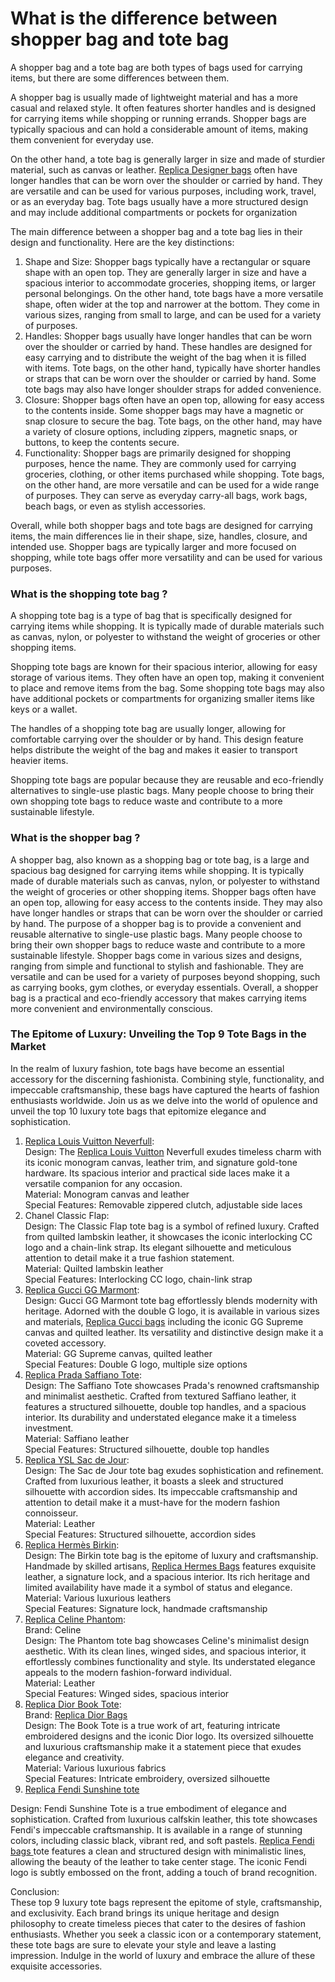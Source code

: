 # What is the difference between  shopper bag and tote bag

A shopper bag and a tote bag are both types of bags used for carrying items, but there are some differences between them.

A shopper bag is usually made of lightweight material and has a more casual and relaxed style. It often features shorter handles and is designed for carrying items while shopping or running errands. Shopper bags are typically spacious and can hold a considerable amount of items, making them convenient for everyday use.

On the other hand, a tote bag is generally larger in size and made of sturdier material, such as canvas or leather. [Replica Designer bags](https://www.pursetmall.cn) often have longer handles that can be worn over the shoulder or carried by hand. They are versatile and can be used for various purposes, including work, travel, or as an everyday bag. Tote bags usually have a more structured design and may include additional compartments or pockets for organization

The main difference between a shopper bag and a tote bag lies in their design and functionality. Here are the key distinctions:

1. Shape and Size: Shopper bags typically have a rectangular or square shape with an open top. They are generally larger in size and have a spacious interior to accommodate groceries, shopping items, or larger personal belongings. On the other hand, tote bags have a more versatile shape, often wider at the top and narrower at the bottom. They come in various sizes, ranging from small to large, and can be used for a variety of purposes.
2. Handles: Shopper bags usually have longer handles that can be worn over the shoulder or carried by hand. These handles are designed for easy carrying and to distribute the weight of the bag when it is filled with items. Tote bags, on the other hand, typically have shorter handles or straps that can be worn over the shoulder or carried by hand. Some tote bags may also have longer shoulder straps for added convenience.
3. Closure: Shopper bags often have an open top, allowing for easy access to the contents inside. Some shopper bags may have a magnetic or snap closure to secure the bag. Tote bags, on the other hand, may have a variety of closure options, including zippers, magnetic snaps, or buttons, to keep the contents secure.
4. Functionality: Shopper bags are primarily designed for shopping purposes, hence the name. They are commonly used for carrying groceries, clothing, or other items purchased while shopping. Tote bags, on the other hand, are more versatile and can be used for a wide range of purposes. They can serve as everyday carry-all bags, work bags, beach bags, or even as stylish accessories.

Overall, while both shopper bags and tote bags are designed for carrying items, the main differences lie in their shape, size, handles, closure, and intended use. Shopper bags are typically larger and more focused on shopping, while tote bags offer more versatility and can be used for various purposes.

### What is the shopping tote bag ?

A shopping tote bag is a type of bag that is specifically designed for carrying items while shopping. It is typically made of durable materials such as canvas, nylon, or polyester to withstand the weight of groceries or other shopping items.

Shopping tote bags are known for their spacious interior, allowing for easy storage of various items. They often have an open top, making it convenient to place and remove items from the bag. Some shopping tote bags may also have additional pockets or compartments for organizing smaller items like keys or a wallet.

The handles of a shopping tote bag are usually longer, allowing for comfortable carrying over the shoulder or by hand. This design feature helps distribute the weight of the bag and makes it easier to transport heavier items.

Shopping tote bags are popular because they are reusable and eco-friendly alternatives to single-use plastic bags. Many people choose to bring their own shopping tote bags to reduce waste and contribute to a more sustainable lifestyle.

### What is the shopper bag ?

A shopper bag, also known as a shopping bag or tote bag, is a large and spacious bag designed for carrying items while shopping. It is typically made of durable materials such as canvas, nylon, or polyester to withstand the weight of groceries or other shopping items. Shopper bags often have an open top, allowing for easy access to the contents inside. They may also have longer handles or straps that can be worn over the shoulder or carried by hand. The purpose of a shopper bag is to provide a convenient and reusable alternative to single-use plastic bags. Many people choose to bring their own shopper bags to reduce waste and contribute to a more sustainable lifestyle. Shopper bags come in various sizes and designs, ranging from simple and functional to stylish and fashionable. They are versatile and can be used for a variety of purposes beyond shopping, such as carrying books, gym clothes, or everyday essentials. Overall, a shopper bag is a practical and eco-friendly accessory that makes carrying items more convenient and environmentally conscious.

### The Epitome of Luxury: Unveiling the Top 9 Tote Bags in the Market

In the realm of luxury fashion, tote bags have become an essential accessory for the discerning fashionista. Combining style, functionality, and impeccable craftsmanship, these bags have captured the hearts of fashion enthusiasts worldwide. Join us as we delve into the world of opulence and unveil the top 10 luxury tote bags that epitomize elegance and sophistication.

1. [Replica Louis Vuitton Neverfull](https://www.pursetmall.cn/neverfull-bags):\
   Design: The [Replica Louis Vuitton](https://www.pursetmall.cn/replica-vuiton) Neverfull exudes timeless charm with its iconic monogram canvas, leather trim, and signature gold-tone hardware. Its spacious interior and practical side laces make it a versatile companion for any occasion.\
   Material: Monogram canvas and leather\
   Special Features: Removable zippered clutch, adjustable side laces
2. Chanel Classic Flap:\
   Design: The Classic Flap tote bag is a symbol of refined luxury. Crafted from quilted lambskin leather, it showcases the iconic interlocking CC logo and a chain-link strap. Its elegant silhouette and meticulous attention to detail make it a true fashion statement.\
   Material: Quilted lambskin leather\
   Special Features: Interlocking CC logo, chain-link strap
3. [Replica Gucci GG Marmont](https://www.pursetmall.cn/gucci-gg-marmont):\
   Design: Gucci GG Marmont tote bag effortlessly blends modernity with heritage. Adorned with the double G logo, it is available in various sizes and materials, [Replica Gucci bags](https://www.pursetmall.cn/gucci-bags) including the iconic GG Supreme canvas and quilted leather. Its versatility and distinctive design make it a coveted accessory.\
   Material: GG Supreme canvas, quilted leather\
   Special Features: Double G logo, multiple size options
4. [Replica Prada Saffiano Tote](https://www.pursetmall.cn/prada-bags):\
   Design: The Saffiano Tote showcases Prada's renowned craftsmanship and minimalist aesthetic. Crafted from textured Saffiano leather, it features a structured silhouette, double top handles, and a spacious interior. Its durability and understated elegance make it a timeless investment.\
   Material: Saffiano leather\
   Special Features: Structured silhouette, double top handles
5. [Replica YSL Sac de Jour](https://www.pursetmall.cn/ysl-sac-de-jour):\
   Design: The Sac de Jour tote bag exudes sophistication and refinement. Crafted from luxurious leather, it boasts a sleek and structured silhouette with accordion sides. Its impeccable craftsmanship and attention to detail make it a must-have for the modern fashion connoisseur.\
   Material: Leather\
   Special Features: Structured silhouette, accordion sides
6. [Replica Hermès Birkin](https://www.pursetmall.cn/hermes-birkin):\
   Design: The Birkin tote bag is the epitome of luxury and craftsmanship. Handmade by skilled artisans, [Replica Hermes Bags](https://www.pursetmall.cn/hermes-bags) features exquisite leather, a signature lock, and a spacious interior. Its rich heritage and limited availability have made it a symbol of status and elegance.\
   Material: Various luxurious leathers\
   Special Features: Signature lock, handmade craftsmanship
7. [Replica Celine Phantom](https://www.pursetmall.cn/celine-bags):\
   Brand: Celine\
   Design: The Phantom tote bag showcases Celine's minimalist design aesthetic. With its clean lines, winged sides, and spacious interior, it effortlessly combines functionality and style. Its understated elegance appeals to the modern fashion-forward individual.\
   Material: Leather\
   Special Features: Winged sides, spacious interior
8. [Replica Dior Book Tote](https://www.pursetmall.cn/book-tote-bag):\
   Brand: [Replica Dior Bags](https://www.pursetmall.cn/dior-bags)\
   Design: The Book Tote is a true work of art, featuring intricate embroidered designs and the iconic Dior logo. Its oversized silhouette and luxurious craftsmanship make it a statement piece that exudes elegance and creativity.\
   Material: Various luxurious fabrics\
   Special Features: Intricate embroidery, oversized silhouette
9. [Replica Fendi Sunshine tote](https://www.pursetmall.cn/fendi-dotcom)    &#x20;

&#x20;   Design: Fendi Sunshine Tote is a true embodiment of elegance and sophistication. Crafted from  luxurious calfskin leather, this tote showcases Fendi's impeccable craftsmanship. It is available in a range of stunning colors, including classic black, vibrant red, and soft pastels. [Replica Fendi bags ](https://www.pursetmall.cn/fendi-bags)tote features a clean and structured design with minimalistic lines, allowing the beauty of the leather to take center stage. The iconic Fendi logo is subtly embossed on the front, adding a touch of brand recognition.

Conclusion:\
These top 9 luxury tote bags represent the epitome of style, craftsmanship, and exclusivity. Each brand brings its unique heritage and design philosophy to create timeless pieces that cater to the desires of fashion enthusiasts. Whether you seek a classic icon or a contemporary statement, these tote bags are sure to elevate your style and leave a lasting impression. Indulge in the world of luxury and embrace the allure of these exquisite accessories.
